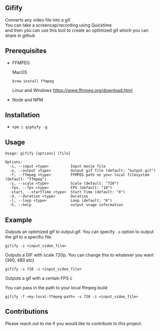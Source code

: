 ## Gifify

Converts any video file into a gif. \
You can take a screencap/recording using Quicktime \
and then you can use this tool to create an optimized gif which you can share in github

## Prerequisites

- FFMPEG

  MacOS
  ```
  brew install ffmpeg
  ```
  Linux and Windows
  https://www.ffmpeg.org/download.html

- Node and NPM

## Installation

- `npm i giphyfy -g`

## Usage

```
Usage: gifify [options] [file]

Options:
  -i, --input <type>          Input movie file
  -o, --output <type>         Output gif file (default: "output.gif")
  -f, --ffmpeg <type>         FFMPEG path on your local filesystem (default: "ffmpeg")
  -s, --scale <type>          Scale (default: "720")
  -fps, --fps <type>          FPS (default: "10")
  -start, --startTime <type>  Start Time (default: "0")
  -d, --duration <type>       Duration
  -l, --loop <type>           Loop (default: "0")
  -h, --help                  output usage information
```

## Example

Outputs an optimized gif to output.gif. You can specify `-o` option to output the gif to a specific file.
```
gifify -i <input_video_file>
```

Outputs a GIF with scale 720p. You can change this to whatever you want (360, 480 etc)
```
gifify -s 720 -i <input_video_file>
```

Outputs a gif with a certain FPS
c

You can pass in the path to your local ffmpeg build
```
gifify -f <my-local-ffmpeg-path> -s 720 -i <input_video_file>
```

## Contributions
Please reach out to me if you would like to contribute to this project.
